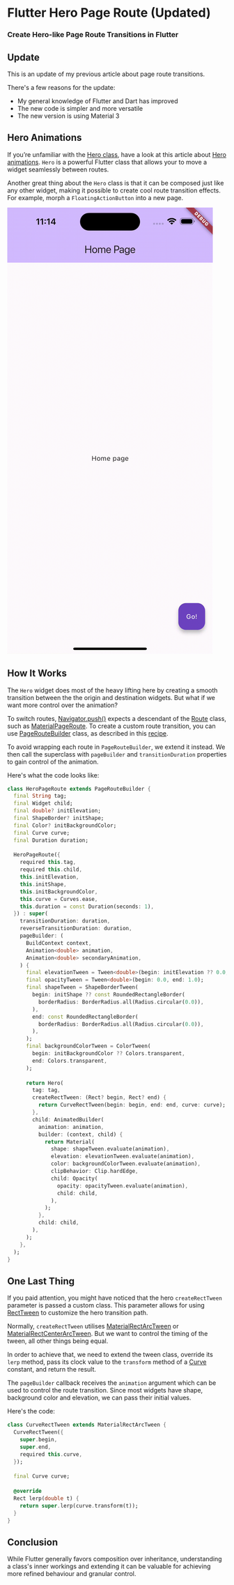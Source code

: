 # Flutter Hero Page Route (Updated)
### Create Hero-like Page Route Transitions in Flutter

## Update
This is an update of my previous article about page route transitions.

There's a few reasons for the update:

* My general knowledge of Flutter and Dart has improved
* The new code is simpler and more versatile
* The new version is using Material 3

## Hero Animations
If you’re unfamiliar with the [Hero class](https://api.flutter.dev/flutter/widgets/Hero-class.html), have a look at this article about [Hero animations](https://docs.flutter.dev/ui/animations/hero-animations). `Hero` is a powerful Flutter class that allows your to move a widget seamlessly between routes.

Another great thing about the `Hero` class is that it can be composed just like any other widget, making it possible to create cool route transition effects. For example, morph a `FloatingActionButton` into a new page.

![Flutter Hero Page Route](flutter_hero_page_route.gif)

## How It Works
The `Hero` widget does most of the heavy lifting here by creating a smooth transition between the the origin and destination widgets. But what if we want more control over the animation?

To switch routes, [Navigator.push()](https://docs.flutter.dev/cookbook/navigation/navigation-basics#2-navigate-to-the-second-route-using-navigatorpush) expects a descendant of the [Route](https://api.flutter.dev/flutter/widgets/Route-class.html) class, such as [MaterialPageRoute](https://api.flutter.dev/flutter/material/MaterialPageRoute-class.html). To create a custom route transition, you can use [PageRouteBuilder](https://api.flutter.dev/flutter/widgets/PageRouteBuilder-class.html) class, as described in this [recipe](https://docs.flutter.dev/cookbook/animation/page-route-animation).

To avoid wrapping each route in `PageRouteBuilder`, we extend it instead. We then call the superclass with `pageBuilder` and `transitionDuration` properties to gain control of the animation.

Here's what the code looks like:

```dart
class HeroPageRoute extends PageRouteBuilder {
  final String tag;
  final Widget child;
  final double? initElevation;
  final ShapeBorder? initShape;
  final Color? initBackgroundColor;
  final Curve curve;
  final Duration duration;

  HeroPageRoute({
    required this.tag,
    required this.child,
    this.initElevation,
    this.initShape,
    this.initBackgroundColor,
    this.curve = Curves.ease,
    this.duration = const Duration(seconds: 1),
  }) : super(
    transitionDuration: duration,
    reverseTransitionDuration: duration,
    pageBuilder: (
      BuildContext context,
      Animation<double> animation,
      Animation<double> secondaryAnimation,
    ) {
      final elevationTween = Tween<double>(begin: initElevation ?? 0.0, end: 0.0);
      final opacityTween = Tween<double>(begin: 0.0, end: 1.0);
      final shapeTween = ShapeBorderTween(
        begin: initShape ?? const RoundedRectangleBorder(
          borderRadius: BorderRadius.all(Radius.circular(0.0)),
        ),
        end: const RoundedRectangleBorder(
          borderRadius: BorderRadius.all(Radius.circular(0.0)),
        ),
      );
      final backgroundColorTween = ColorTween(
        begin: initBackgroundColor ?? Colors.transparent,
        end: Colors.transparent,
      );

      return Hero(
        tag: tag,
        createRectTween: (Rect? begin, Rect? end) {
          return CurveRectTween(begin: begin, end: end, curve: curve);
        },
        child: AnimatedBuilder(
          animation: animation,
          builder: (context, child) {
            return Material(
              shape: shapeTween.evaluate(animation),
              elevation: elevationTween.evaluate(animation),
              color: backgroundColorTween.evaluate(animation),
              clipBehavior: Clip.hardEdge,
              child: Opacity(
                opacity: opacityTween.evaluate(animation),
                child: child,
              ),
            );
          },
          child: child,
        ),
      );
    },
  );
}
```

## One Last Thing
If you paid attention, you might have noticed that the hero `createRectTween` parameter is passed a custom class. This parameter allows for using [RectTween](https://api.flutter.dev/flutter/animation/RectTween-class.html) to customize the hero transition path.

Normally, `createRectTween` utilises [MaterialRectArcTween](https://api.flutter.dev/flutter/material/MaterialRectArcTween-class.html) or [MaterialRectCenterArcTween](https://api.flutter.dev/flutter/material/MaterialRectCenterArcTween-class.html). But we want to control the timing of the tween, all other things being equal.

In order to achieve that, we need to extend the tween class, override its `lerp` method, pass its clock value to the `transform` method of a [Curve](https://api.flutter.dev/flutter/animation/Curves-class.html) constant, and return the result.

The `pageBuilder` callback receives the `animation` argument which can be used to control the route transition. Since most widgets have shape, background color and elevation, we can pass their initial values.

Here's the code:

```dart
class CurveRectTween extends MaterialRectArcTween {
  CurveRectTween({
    super.begin,
    super.end,
    required this.curve,
  });

  final Curve curve;

  @override
  Rect lerp(double t) {
    return super.lerp(curve.transform(t));
  }
}
```

## Conclusion
While Flutter generally favors composition over inheritance, understanding a class's inner workings and extending it can be valuable for achieving more refined behaviour and granular control.